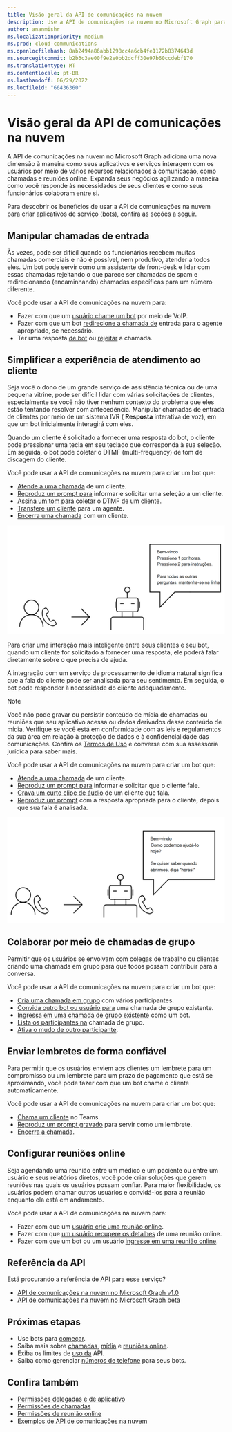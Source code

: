 ```yaml
---
title: Visão geral da API de comunicações na nuvem
description: Use a API de comunicações na nuvem no Microsoft Graph para criar bots que lidam com chamadas de entrada, colaboram por meio de chamadas em grupo, enviam lembretes e configuram reuniões.
author: ananmishr
ms.localizationpriority: medium
ms.prod: cloud-communications
ms.openlocfilehash: 8ab2494a86abb1298cc4a6cb4fe1172b8374643d
ms.sourcegitcommit: b2b3c3ae00f9e2e0bb2dcff30e97b60ccdebf170
ms.translationtype: MT
ms.contentlocale: pt-BR
ms.lasthandoff: 06/29/2022
ms.locfileid: "66436360"
---
```

# <a name="cloud-communications-api-overview"></a>Visão geral da API de comunicações na nuvem

A API de comunicações na nuvem no Microsoft Graph adiciona uma nova dimensão à maneira como seus aplicativos e serviços interagem com os usuários por meio de vários recursos relacionados à comunicação, como chamadas e reuniões online. Expanda seus negócios agilizando a maneira como você responde às necessidades de seus clientes e como seus funcionários colaboram entre si.

Para descobrir os benefícios de usar a API de comunicações na nuvem para criar aplicativos de serviço ([bots](https://microsoftgraph.github.io/microsoft-graph-comms-samples/docs/articles/calls/register-calling-bot.html?q=create%20bot)), confira as seções a seguir.

## <a name="handle-incoming-calls"></a>Manipular chamadas de entrada

Às vezes, pode ser difícil quando os funcionários recebem muitas chamadas comerciais e não é possível, nem produtivo, atender a todos eles. Um bot pode servir como um assistente de front-desk e lidar com essas chamadas rejeitando o que parece ser chamadas de spam e redirecionando (encaminhando) chamadas específicas para um número diferente.

Você pode usar a API de comunicações na nuvem para:

- Fazer com que um [usuário chame um bot](/graph/api/application-post-calls) por meio de VoIP.
- Fazer com que um bot [redirecione a chamada de](/graph/api/call-redirect) entrada para o agente apropriado, se necessário.
- Ter uma resposta [de bot](/graph/api/call-answer) ou [rejeitar](/graph/api/call-reject) a chamada.


## <a name="simplify-the-customer-service-experience"></a>Simplificar a experiência de atendimento ao cliente

Seja você o dono de um grande serviço de assistência técnica ou de uma pequena vitrine, pode ser difícil lidar com várias solicitações de clientes, especialmente se você não tiver nenhum contexto do problema que eles estão tentando resolver com antecedência. Manipular chamadas de entrada de clientes por meio de um sistema IVR ( **Resposta** interativa de voz), em que um bot inicialmente interagirá com eles.

Quando um cliente é solicitado a fornecer uma resposta do bot, o cliente pode pressionar uma tecla em seu teclado que corresponda à sua seleção. Em seguida, o bot pode coletar o DTMF (multi-frequency) de tom de discagem do cliente.

Você pode usar a API de comunicações na nuvem para criar um bot que:

- [Atende a uma chamada](/graph/api/call-answer) de um cliente.
- [Reproduz um prompt para](/graph/api/call-playprompt) informar e solicitar uma seleção a um cliente.
- [Assina um tom para](/graph/api/call-subscribetotone) coletar o DTMF de um cliente.
- [Transfere um cliente](/graph/api/call-transfer) para um agente.
- [Encerra uma chamada](/graph/api/call-delete) com um cliente.

![Imagem de um bot fornecendo opções para transferência de chamada](images/communications-ivr-transfer.png)

Para criar uma interação mais inteligente entre seus clientes e seu bot, quando um cliente for solicitado a fornecer uma resposta, ele poderá falar diretamente sobre o que precisa de ajuda.

A integração com um serviço de processamento de idioma natural significa que a fala do cliente pode ser analisada para seu sentimento. Em seguida, o bot pode responder à necessidade do cliente adequadamente.

> [!NOTE]
> Você não pode gravar ou persistir conteúdo de mídia de chamadas ou reuniões que seu aplicativo acessa ou dados derivados desse conteúdo de mídia. Verifique se você está em conformidade com as leis e regulamentos da sua área em relação à proteção de dados e à confidencialidade das comunicações. Confira os [Termos de Uso](/legal/microsoft-apis/terms-of-use) e converse com sua assessoria jurídica para saber mais.

Você pode usar a API de comunicações na nuvem para criar um bot que:

- [Atende a uma chamada](/graph/api/call-answer) de um cliente.
- [Reproduz um prompt para](/graph/api/call-playprompt) informar e solicitar que o cliente fale.
- [Grava um curto clipe de áudio](/graph/api/call-record) de um cliente que fala.
- [Reproduz um prompt](/graph/api/call-playprompt) com a resposta apropriada para o cliente, depois que sua fala é analisada.

![Imagem de um bot que solicita que um usuário forneça uma resposta de voz](images/communications-ivr.PNG)

## <a name="collaborate-through-group-calls"></a>Colaborar por meio de chamadas de grupo
Permitir que os usuários se envolvam com colegas de trabalho ou clientes criando uma chamada em grupo para que todos possam contribuir para a conversa.

Você pode usar a API de comunicações na nuvem para criar um bot que:

- [Cria uma chamada em grupo](/graph/api/application-post-calls#example-3-create-a-group-call-with-service-hosted-media) com vários participantes.
- [Convida outro bot ou usuário para](/graph/api/participant-invite) uma chamada de grupo existente.
- [Ingressa em uma chamada de grupo existente](/graph/api/application-post-calls#example-5-join-scheduled-meeting-with-service-hosted-media) como um bot.
- [Lista os participantes na](/graph/api/call-list-participants) chamada de grupo.
- [Ativa o mudo de outro participante](/graph/api/participant-mute).

## <a name="send-reminders-reliably"></a>Enviar lembretes de forma confiável
Para permitir que os usuários enviem aos clientes um lembrete para um compromisso ou um lembrete para um prazo de pagamento que está se aproximando, você pode fazer com que um bot chame o cliente automaticamente. <!--If the customer misses the call, it will leave a voicemail with the automated message. (Add this back once bot to PSTN calling works)-->

Você pode usar a API de comunicações na nuvem para criar um bot que:

- [Chama um cliente](/graph/api/application-post-calls) no Teams.
- [Reproduz um prompt gravado](/graph/api/call-playprompt) para servir como um lembrete.
- [Encerra a chamada](/graph/api/call-delete).


## <a name="set-up-online-meetings"></a>Configurar reuniões online
Seja agendando uma reunião entre um médico e um paciente ou entre um usuário e seus relatórios diretos, você pode criar soluções que gerem reuniões nas quais os usuários possam confiar. Para maior flexibilidade, os usuários podem chamar outros usuários e convidá-los para a reunião enquanto ela está em andamento.

Você pode usar a API de comunicações na nuvem para:

- Fazer com que um [usuário crie uma reunião online](/graph/api/application-post-onlinemeetings).
- Fazer com que [um usuário recupere os detalhes](/graph/api/onlinemeeting-get) de uma reunião online.
- Fazer com que um bot ou um usuário [ingresse em uma reunião online](/graph/api/application-post-calls#example-5-join-scheduled-meeting-with-service-hosted-media).

## <a name="api-reference"></a>Referência da API

Está procurando a referência de API para esse serviço?

- [API de comunicações na nuvem no Microsoft Graph v1.0](/graph/api/resources/communications-api-overview?view=graph-rest-1.0&preserve-view=true)
- [API de comunicações na nuvem no Microsoft Graph beta](/graph/api/resources/communications-api-overview?view=graph-rest-beta&preserve-view=true)

## <a name="next-steps"></a>Próximas etapas

- Use bots para [começar](cloud-communications-get-started.md).
- Saiba mais sobre [chamadas](cloud-communications-calls.md), [mídia](cloud-communications-media.md) e [reuniões online](cloud-communications-online-meetings.md).
- Exiba os limites de [uso da](throttling.md#cloud-communication-service-limits) API.
- Saiba como gerenciar [números de telefone](cloud-communications-phone-number.md) para seus bots.

## <a name="see-also"></a>Confira também

- [Permissões delegadas e de aplicativo](/azure/active-directory/develop/v1-permissions-and-consent)
- [Permissões de chamadas](./permissions-reference.md#calls-permissions)
- [Permissões de reunião online](./permissions-reference.md#online-meetings-permissions)
- [Exemplos de API de comunicações na nuvem](https://github.com/microsoftgraph/microsoft-graph-comms-samples)
